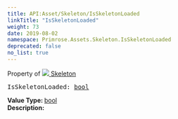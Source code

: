 ```yaml
---
title: API:Asset/Skeleton/IsSkeletonLoaded
linkTitle: "IsSkeletonLoaded"
weight: 73
date: 2019-08-02
namespace: Primrose.Assets.Skeleton.IsSkeletonLoaded
deprecated: false
no_list: true
---
```

Property of <a href="/docs/api-reference/Class/Skeleton"><img src="/icons/silk/skeleton.png"/>&nbsp;Skeleton</a>
<pre class="method-declaration">
IsSkeletonLoaded: <a class="type" href="/docs/api-reference/System/Primitives#boolean">bool</a></pre>
<b>Value Type: </b>
<a class="type" href="/docs/api-reference/System/Primitives#boolean">bool</a>
<br/>
<b>Description: </b>